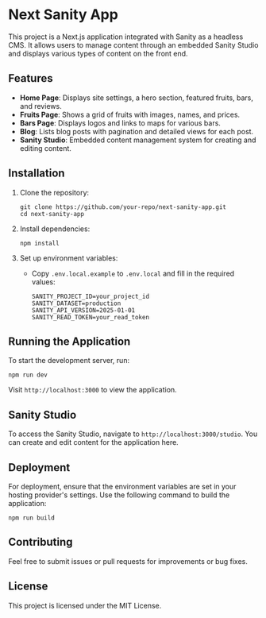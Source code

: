 # Next Sanity App

This project is a Next.js application integrated with Sanity as a headless CMS. It allows users to manage content through an embedded Sanity Studio and displays various types of content on the front end.

## Features

- **Home Page**: Displays site settings, a hero section, featured fruits, bars, and reviews.
- **Fruits Page**: Shows a grid of fruits with images, names, and prices.
- **Bars Page**: Displays logos and links to maps for various bars.
- **Blog**: Lists blog posts with pagination and detailed views for each post.
- **Sanity Studio**: Embedded content management system for creating and editing content.

## Installation

1. Clone the repository:
   ```
   git clone https://github.com/your-repo/next-sanity-app.git
   cd next-sanity-app
   ```

2. Install dependencies:
   ```
   npm install
   ```

3. Set up environment variables:
   - Copy `.env.local.example` to `.env.local` and fill in the required values:
     ```
     SANITY_PROJECT_ID=your_project_id
     SANITY_DATASET=production
     SANITY_API_VERSION=2025-01-01
     SANITY_READ_TOKEN=your_read_token
     ```

## Running the Application

To start the development server, run:
```
npm run dev
```
Visit `http://localhost:3000` to view the application.

## Sanity Studio

To access the Sanity Studio, navigate to `http://localhost:3000/studio`. You can create and edit content for the application here.

## Deployment

For deployment, ensure that the environment variables are set in your hosting provider's settings. Use the following command to build the application:
```
npm run build
```

## Contributing

Feel free to submit issues or pull requests for improvements or bug fixes.

## License

This project is licensed under the MIT License.